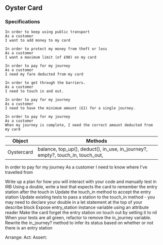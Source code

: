 ## Oyster Card
### Specifications

```
In order to keep using public transport
As a customer
I want to add money to my card

In order to protect my money from theft or loss
As a customer
I want a maximum limit (of £90) on my card

In order to pay for my journey
As a customer
I need my fare deducted from my card

In order to get through the barriers.
As a customer
I need to touch in and out.

In order to pay for my journey
As a customer
I need to have the minimum amount (£1) for a single journey.

In order to pay for my journey
As a customer
When my journey is complete, I need the correct amount deducted from my card
```


|   Object    |   Methods   |
| ----------- | ----------- |
|  Oystercard |   balance, top_up(), deduct(), in_use, in_journey?, empty?, touch_in, touch_out,    |

In order to pay for my journey
As a customer
I need to know where I've travelled from

 Write up a plan for how you will interact with your code and manually test in IRB
 Using a double, write a test that expects the card to remember the entry station after the touch in
 Update the touch_in method to accept the entry station
 Update existing tests to pass a station to the touch_in method - you may need to declare your double in a let statement at the top of your describe block
 Expose entry_station instance variable using an attribute reader
 Make the card forget the entry station on touch out by setting it to nil
 When your tests are all green, refactor to remove the in_journey variable. Rewrite the in_journey? method to infer its status based on whether or not there is an entry station


 
 Arrange: 
 Act: 
 Assert: 